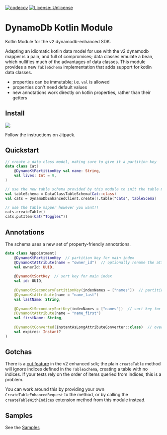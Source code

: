 [![codecov](https://codecov.io/gh/oharaandrew314/dynamodb-kotlin-module/branch/master/graph/badge.svg)](https://codecov.io/gh/oharaandrew314/dynamodb-kotlin-module)
[![License: Unlicense](https://img.shields.io/badge/license-Unlicense-blue.svg)](http://unlicense.org/)

# DynamoDb Kotlin Module

Kotlin Module for the v2 dynamodb-enhanced SDK.

Adapting an idiomatic kotlin data model for use with the v2 dynamodb mapper is a pain, and full of compromises;
data classes emulate a bean, which nullifies much of the advantages of data classes.
This module provides a new `TableSchema` implementation that adds support for kotlin data classes.

- properties can be immutable; i.e. `val` is allowed
- properties don't need default values
- new annotations work directly on kotlin properties, rather than their getters

## Install

[![](https://jitpack.io/v/oharaandrew314/dynamodb-kotlin-module.svg)](https://jitpack.io/#oharaandrew314/dynamodb-kotlin-module)

Follow the instructions on Jitpack.

## Quickstart

```kotlin
// create a data class model, making sure to give it a partition key
data class Cat(
    @DynamoKtPartitionKey val name: String,
    val lives: Int = 9,
)

// use the new table schema provided by this module to init the table mapper
val tableSchema = DataClassTableSchema(Cat::class)
val cats = DynamoDbEnhancedClient.create().table("cats", tableScema)

// use the table mapper however you want!!
cats.createTable()
cats.putItem(Cat("Toggles"))
```

## Annotations

The schema uses a new set of property-friendly annotations.

```kotlin
data class Appointment(
    @DynamoKtPartitionKey  // partition key for main index
    @DynamoKtAttribute(name = "owner_id")  // optionally rename the attribute
    val ownerId: UUID,
    
    @DynamoKtSortKey  // sort key for main index
    val id: UUID,
    
    @DynamoKtSecondaryPartitionKey(indexNames = ["names"])  // partition key for secondary indices
    @DynamoKtAttribute(name = "name_last")
    val lastName: String,
    
    @DynamoKtSecondarySortKey(indexNames = ["names"])  // sort key for secondary indices
    @DynamoKtAttribute(name = "name_first")
    val firstName: String,
    
    @DynamoKtConverted(InstantAsLongAttributeConverter::class)  // override the attribute converter
    val expires: Instant?
)
```


## Gotchas

There is a [cut feature](https://github.com/aws/aws-sdk-java-v2/issues/1771) in the v2 enhanced sdk;
the plain `createTable` method will ignore indices defined in the `TableSchema`, creating a table with no indices.
If your tests rely on the order of items queried from indices, this is a problem.

You can work around this by providing your own `CreateTableEnhancedRequest` to the method,
or by calling the `createTableWithIndices` extension method from this module instead.

## Samples

See the [Samples](/src/test/kotlin/io/andrewohara/dynamokt/samples)
